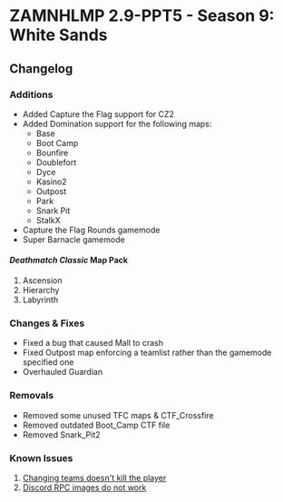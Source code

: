 # ZAMNHLMP 2.9-PPT5 - Season 9: White Sands
## Changelog

### Additions
- Added Capture the Flag support for CZ2
- Added Domination support for the following maps:
	- Base
	- Boot Camp
	- Bounfire
	- Doublefort
	- Dyce
	- Kasino2
	- Outpost
	- Park
	- Snark Pit
	- StalkX
- Capture the Flag Rounds gamemode
- Super Barnacle gamemode

#### *Deathmatch Classic* Map Pack
1. Ascension
1. Hierarchy
1. Labyrinth

### Changes & Fixes
- Fixed a bug that caused Mall to crash
- Fixed Outpost map enforcing a teamlist rather than the gamemode specified one
- Overhauled Guardian

### Removals
- Removed some unused TFC maps & CTF_Crossfire
- Removed outdated Boot_Camp CTF file
- Removed Snark_Pit2

### Known Issues
1. [Changing teams doesn't kill the player](https://github.com/phoenixprojectsoftware/zamnhlmp/issues/79)
2. [Discord RPC images do not work](https://github.com/phoenixprojectsoftware/zamnhlmp/issues/77)
